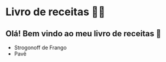 # Livro de receitas :man_cook:

## Olá! Bem vindo ao meu livro de receitas :wave:

- Strogonoff de Frango
- Pavê